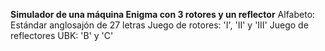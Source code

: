 **Simulador de una máquina Enigma con 3 rotores y un reflector**
Alfabeto: Estándar anglosajón de 27 letras
Juego de rotores: 'I', 'II' y 'III' 
Juego de reflectores UBK: 'B' y 'C'
